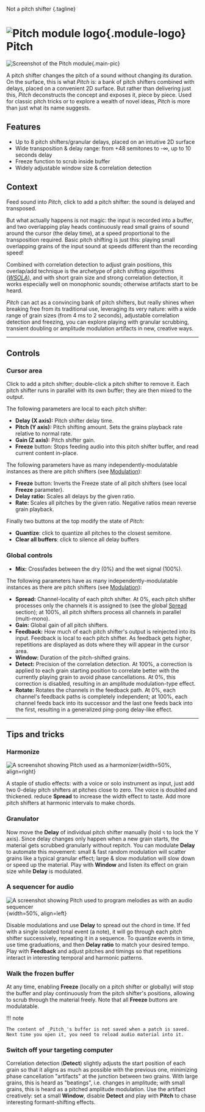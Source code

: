 Not a pitch shifter
{.tagline}

# ![Pitch module logo](../assets/images/modules/pitch/pitch.svg){.module-logo} Pitch

![Screenshot of the Pitch module](../assets/images/modules/pitch/pitch.png){.main-pic}

A pitch shifter changes the pitch of a sound without changing its duration. On the surface, this is what _Pitch_ is: a bank of pitch shifters combined with delays, placed on a convenient 2D surface. But rather than delivering just this, _Pitch_ deconstructs the concept and exposes it, piece by piece. Used for classic pitch tricks or to explore a wealth of novel ideas, _Pitch_ is more than just what its name suggests.

## Features

- Up to 8 pitch shifters/granular delays, placed on an intuitive 2D surface
- Wide transposition & delay range: from +48 semitones to -∞, up to 10 seconds delay
- Freeze function to scrub inside buffer
- Widely adjustable window size & correlation detection

## Context

Feed sound into _Pitch_, click to add a pitch shifter: the sound is delayed and transposed.

But what actually happens is not magic: the input is recorded into a buffer, and two overlapping play heads continuously read small grains of sound around the cursor (the delay time), at a speed proportional to the transposition required. Basic pitch shifting is just this: playing small overlapping grains of the input sound at speeds different than the recording speed!

Combined with correlation detection to adjust grain positions, this overlap/add technique is the archetype of pitch shifting algorithms ([_WSOLA_](https://ieeexplore.ieee.org/document/319366)), and with short grain size and strong correlation detection, it works especially well on monophonic sounds; otherwise artifacts start to be heard.

_Pitch_ can act as a convincing bank of pitch shifters, but really shines when breaking free from its traditional use, leveraging its very nature: with a wide range of grain sizes (from 4 ms to 2 seconds), adjustable correlation detection and freezing, you can explore playing with granular scrubbing, transient doubling or amplitude modulation artifacts in new, creative ways.

---

## Controls

### Cursor area

Click to add a pitch shifter; double-click a pitch shifter to remove it. Each pitch shifter runs in parallel with its own buffer; they are then mixed to the output.

The following parameters are local to each pitch shifter:

- **Delay (X axis):** Pitch shifter delay time.
- **Pitch (Y axis):** Pitch shifting amount. Sets the grains playback rate relative to normal rate.
- **Gain (Z axis):** Pitch shifter gain.
- **Freeze** button: Stops feeding audio into this pitch shifter buffer, and read current content in-place.

The following parameters have as many independently-modulatable instances as there are pitch shifters (see [Modulation](../atelier/modulation.md)):

- **Freeze** button: Inverts the Freeze state of all pitch shifters (see local **Freeze** parameter).
- **Delay ratio:** Scales all delays by the given ratio.
- **Rate:** Scales all pitches by the given ratio. Negative ratios mean reverse grain playback.

Finally two buttons at the top modify the state of _Pitch_:

- **Quantize**: click to quantize all pitches to the closest semitone.
- **Clear all buffers**: click to silence all delay buffers

### Global controls

- **Mix:** Crossfades between the dry (0%) and the wet signal (100%).

The following parameters have as many independently-modulatable instances as there are pitch shifters (see [Modulation](../atelier/modulation.md)):

- **Spread:** Channel-locality of each pitch shifter. At 0%, each pitch shifter processes only the channels it is assigned to (see the global [Spread](../atelier/multichannel.md#spread) section); at 100%, all pitch shifters process all channels in parallel (multi-mono).
- **Gain:** Global gain of all pitch shifters.
- **Feedback:** How much of each pitch shifter's output is reinjected into its input. Feedback is local to each pitch shifter. As feedback gets higher, repetitions are displayed as dots where they will appear in the cursor area.
- **Window:** Duration of the pitch-shifted grains.
- **Detect:** Precision of the correlation detection. At 100%, a correction is applied to each grain starting position to correlate better with the currently playing grain to avoid phase cancellations. At 0%, this correction is disabled, resulting in an amplitude modulation-type effect.
- **Rotate:** Rotates the channels in the feedback path. At 0%, each channel's feedback paths is completely independent; at 100%, each channel feeds back into its successor and the last one feeds back into the first, resulting in a generalized ping-pong delay-like effect.

---

## Tips and tricks

### Harmonize

![A screenshot showing Pitch used as a harmonizer](../assets/images/modules/pitch/pitch-tips-harmonize.png){width=50%, align=right}

A staple of studio effects: with a voice or solo instrument as input, just add two 0-delay pitch shifters at pitches close to zero. The voice is doubled and thickened. reduce **Spread** to increase the width effect to taste. Add more pitch shifters at harmonic intervals to make chords.

### Granulator

Now move the **Delay** of individual pitch shifter manually (hold `⌥` to lock the Y axis). Since delay changes only happen when a new grain starts, the material gets scrubbed granularly without repitch. You can modulate **Delay** to automate this movement: small & fast random modulation will scatter grains like a typical granular effect; large & slow modulation will slow down or speed up the material. Play with **Window** and listen its effect on grain size while **Delay** is modulated.

### A sequencer for audio

![A screenshot showing Pitch used to program melodies as with an audio sequencer](../assets/images/modules/pitch/pitch-tips-melodies.png){width=50%, align=left}

Disable modulations and use **Delay** to spread out the chord in time. If fed with a single isolated tonal event (a note), it will go through each pitch shifter successively, repeating it in a sequence. To quantize events in time, use time graduations, and then **Delay ratio** to match your desired tempo. Play with **Feedback** and adjust pitches and timings so that repetitions interact in interesting temporal and harmonic patterns.

### Walk the frozen buffer

At any time, enabling **Freeze** (locally on a pitch shifter or globally) will stop the buffer and play continuously from the pitch shifter's positions, allowing to scrub through the material freely. Note that all **Freeze** buttons are modulatable.

!!! note

    The content of _Pitch_'s buffer is not saved when a patch is saved. Next time you open it, you need to reload audio material into it.

### Switch off your targeting computer

Correlation detection (**Detect**) slightly adjusts the start position of each grain so that it aligns as much as possible with the previous one, minimizing phase cancellation "artifacts" at the junction between two grains. With large grains, this is heard as "beatings", i.e. changes in amplitude; with small grains, this is heard as a pitched amplitude modulation. Use the artifact creatively: set a small **Window**, disable **Detect** and play with **Pitch** to chase interesting formant-shifting effects.
